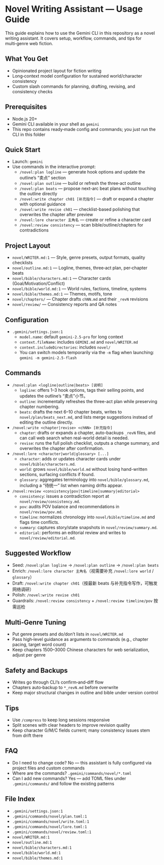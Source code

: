 # Novel Writing Assistant — Usage Guide

This guide explains how to use the Gemini CLI in this repository as a novel writing assistant. It covers setup, workflow, commands, and tips for multi‑genre web fiction.

## What You Get
- Opinionated project layout for fiction writing
- Long‑context model configuration for sustained world/character consistency
- Custom slash commands for planning, drafting, revising, and consistency checks

## Prerequisites
- Node.js 20+
- Gemini CLI available in your shell as `gemini`
- This repo contains ready‑made config and commands; you just run the CLI in this folder

## Quick Start
- Launch: `gemini`
- Use commands in the interactive prompt:
  - `/novel:plan logline` — generate hook options and update the outline’s “卖点” section
  - `/novel:plan outline` — build or refresh the three‑act outline
  - `/novel:plan beats` — propose next-arc beat plans without touching the outline directly
  - `/novel:write chapter ch01 [补充指令]` — draft or expand a chapter with optional guidance
  - `/novel:write revise ch01` — checklist-based polishing that overwrites the chapter after preview
  - `/novel:lore character 主角名` — create or refine a character card
  - `/novel:review consistency` — scan bible/outline/chapters for contradictions

## Project Layout
- `novel/WRITER.md:1` — Style, genre presets, output formats, quality checklists
- `novel/outline.md:1` — Logline, themes, three‑act plan, per‑chapter beats
- `novel/bible/characters.md:1` — Character cards (Goal/Motivation/Conflict)
- `novel/bible/world.md:1` — World rules, factions, timeline, systems
- `novel/bible/themes.md:1` — Themes, motifs, tone
- `novel/chapters/` — Chapter drafts `chNN.md` and their `_revN` revisions
- `novel/review/` — Consistency reports and QA notes

## Configuration
- `.gemini/settings.json:1`
  - `model.name`: default `gemini-2.5-pro` for long context
  - `context.fileName`: includes `GEMINI.md` and `novel/WRITER.md`
  - `context.includeDirectories`: includes `novel/`
  - You can switch models temporarily via the `-m` flag when launching: `gemini -m gemini-2.5-flash`

## Commands
- `/novel:plan <logline|outline|beats> [说明]`
  - `logline`: offers 1–3 hook options, tags their selling points, and updates the outline’s “卖点”小节。
  - `outline`: incrementally refreshes the three-act plan while preserving chapter numbering.
  - `beats`: drafts the next 6–10 chapter beats, writes to `novel/plan/beats_next.md`, and lists merge suggestions instead of editing the outline directly.
- `/novel:write <chapter|revise> <chNN> [补充指令]`
  - `chapter`: drafts or expands a chapter, auto-backups `_revN` files, and can call web search when real-world detail is needed.
  - `revise`: runs the full polish checklist, outputs a change summary, and overwrites the chapter after confirmation.
- `/novel:lore <character|world|glossary> [...]`
  - `character`: adds or updates character cards under `novel/bible/characters.md`.
  - `world`: grows `novel/bible/world.md` without losing hand-written sections, surfacing conflicts if found.
  - `glossary`: aggregates terminology into `novel/bible/glossary.md`, including a “待统一” list when naming drifts appear.
- `/novel:review <consistency|pov|timeline|summary|editorial>`
  - `consistency`: issues a contradiction report at `novel/review/consistency.md`.
  - `pov`: audits POV balance and recommendations in `novel/review/pov.md`.
  - `timeline`: normalizes chronology into `novel/bible/timeline.md` and flags time conflicts.
  - `summary`: captures story/state snapshots in `novel/review/summary.md`.
  - `editorial`: performs an editorial review and writes to `novel/review/editorial.md`.

## Suggested Workflow
- Seed: `/novel:plan logline` → `/novel:plan outline` → `/novel:plan beats`
- Enrich: `/novel:lore character 主角名`（视需要补充 `/novel:lore world` / `glossary`）
- Draft: `/novel:write chapter ch01`（按最新 beats 与补充指令写作，可触发网络调研）
- Polish: `/novel:write revise ch01`
- Guardrails: `/novel:review consistency` + `/novel:review timeline/pov` 按需巡检

## Multi‑Genre Tuning
- Put genre presets and do/don’t lists in `novel/WRITER.md`
- Pass high‑level guidance as arguments to commands (e.g., chapter pacing, target word count)
- Keep chapters 1500–3000 Chinese characters for web serialization, adjust per genre

## Safety and Backups
- Writes go through CLI’s confirm‑and‑diff flow
- Chapters auto‑backup to `*_revN.md` before overwrite
- Keep major structural changes in outline and bible under version control

## Tips
- Use `/compress` to keep long sessions responsive
- Split scenes with clear headers to improve revision quality
- Keep character G/M/C fields current; many consistency issues stem from drift there

## FAQ
- Do I need to change code? No — this assistant is fully configured via project files and custom commands
- Where are the commands? `.gemini/commands/novel/*.toml`
- Can I add new commands? Yes — add TOML files under `.gemini/commands/` and follow the existing patterns

## File Index
- `.gemini/settings.json:1`
- `.gemini/commands/novel/plan.toml:1`
- `.gemini/commands/novel/write.toml:1`
- `.gemini/commands/novel/lore.toml:1`
- `.gemini/commands/novel/review.toml:1`
- `novel/WRITER.md:1`
- `novel/outline.md:1`
- `novel/bible/characters.md:1`
- `novel/bible/world.md:1`
- `novel/bible/themes.md:1`
